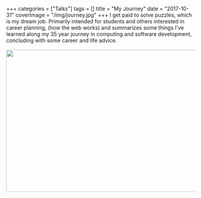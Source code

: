 +++
categories = ["Talks"]
tags = []
title = "My Journey"
date = "2017-10-31"
coverImage = "/img/journey.jpg"
+++
I get paid to solve puzzles, which is my dream job.<!--more-->
Primarily intended for students and others interested in career planning,
(how the web works) and summarizes some things I've learned along my 35 year journey
in computing and software development, concluding with some career and life advice.
<br><br>
<a href="https://bit.ly/mco-journey"><img loading="lazy" src="/img/mco-journey.png" width="640" height="380"></img></a>

